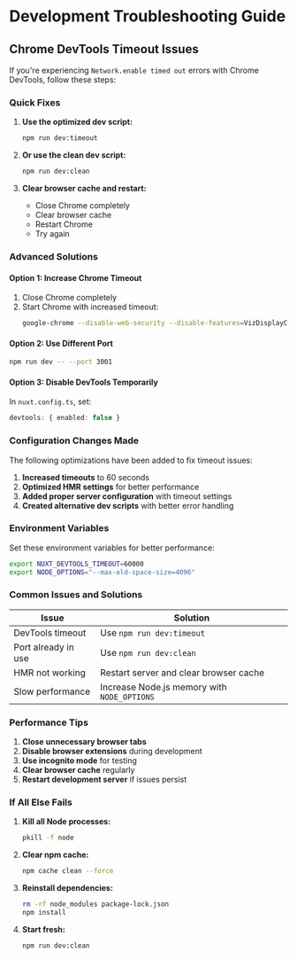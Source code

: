 # Development Troubleshooting Guide

## Chrome DevTools Timeout Issues

If you're experiencing `Network.enable timed out` errors with Chrome DevTools, follow these steps:

### Quick Fixes

1. **Use the optimized dev script:**
   ```bash
   npm run dev:timeout
   ```

2. **Or use the clean dev script:**
   ```bash
   npm run dev:clean
   ```

3. **Clear browser cache and restart:**
   - Close Chrome completely
   - Clear browser cache
   - Restart Chrome
   - Try again

### Advanced Solutions

#### Option 1: Increase Chrome Timeout
1. Close Chrome completely
2. Start Chrome with increased timeout:
   ```bash
   google-chrome --disable-web-security --disable-features=VizDisplayCompositor --remote-debugging-port=9222 --user-data-dir=/tmp/chrome_dev_session
   ```

#### Option 2: Use Different Port
```bash
npm run dev -- --port 3001
```

#### Option 3: Disable DevTools Temporarily
In `nuxt.config.ts`, set:
```typescript
devtools: { enabled: false }
```

### Configuration Changes Made

The following optimizations have been added to fix timeout issues:

1. **Increased timeouts** to 60 seconds
2. **Optimized HMR settings** for better performance
3. **Added proper server configuration** with timeout settings
4. **Created alternative dev scripts** with better error handling

### Environment Variables

Set these environment variables for better performance:
```bash
export NUXT_DEVTOOLS_TIMEOUT=60000
export NODE_OPTIONS="--max-old-space-size=4096"
```

### Common Issues and Solutions

| Issue | Solution |
|-------|----------|
| DevTools timeout | Use `npm run dev:timeout` |
| Port already in use | Use `npm run dev:clean` |
| HMR not working | Restart server and clear browser cache |
| Slow performance | Increase Node.js memory with `NODE_OPTIONS` |

### Performance Tips

1. **Close unnecessary browser tabs**
2. **Disable browser extensions** during development
3. **Use incognito mode** for testing
4. **Clear browser cache** regularly
5. **Restart development server** if issues persist

### If All Else Fails

1. **Kill all Node processes:**
   ```bash
   pkill -f node
   ```

2. **Clear npm cache:**
   ```bash
   npm cache clean --force
   ```

3. **Reinstall dependencies:**
   ```bash
   rm -rf node_modules package-lock.json
   npm install
   ```

4. **Start fresh:**
   ```bash
   npm run dev:clean
   ```
